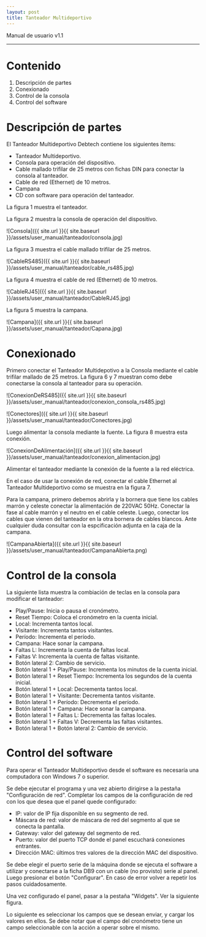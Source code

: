 ```yaml
---
layout: post
title: Tanteador Multideportivo
---
```


Manual de usuario v1.1

---

# Contenido

 1. Descripción de partes
 2. Conexionado
 3. Control de la consola
 4. Control del software

# Descripción de partes

El Tanteador Multideportivo Debtech contiene los siguientes ítems:

 * Tanteador Multideportivo.
 * Consola para operación del dispositivo.
 * Cable mallado trifilar de 25 metros con fichas DIN para conectar la consola al tanteador.
 * Cable de red (Ethernet) de 10 metros.
 * Campana
 * CD con software para operación del tanteador.

La figura 1 muestra el tanteador.

La figura 2 muestra la consola de operación del dispositivo.

![Consola]({{ site.url }}{{ site.baseurl }}/assets/user_manual/tanteador/consola.jpg)

La figura 3 muestra el cable mallado trifilar de 25 metros.

![CableRS485]({{ site.url }}{{ site.baseurl }}/assets/user_manual/tanteador/cable_rs485.jpg)

La figura 4 muestra el cable de red (Ethernet) de 10 metros.

![CableRJ45]({{ site.url }}{{ site.baseurl }}/assets/user_manual/tanteador/CableRJ45.jpg)

La figura 5 muestra la campana.

![Campana]({{ site.url }}{{ site.baseurl }}/assets/user_manual/tanteador/Capana.jpg)

# Conexionado

Primero conectar el Tanteador Multidepotivo a la Consola mediante el cable trifilar mallado de 25 metros. 
La figura 6 y 7 muestran como debe conectarse la consola al tanteador para su operación.

![ConexionDeRS485]({{ site.url }}{{ site.baseurl }}/assets/user_manual/tanteador/conexion_consola_rs485.jpg)

![Conectores]({{ site.url }}{{ site.baseurl }}/assets/user_manual/tanteador/Conectores.jpg)

Luego alimentar la consola mediante la fuente. La figura 8 muestra esta conexión.

![ConexionDeAlimentación]({{ site.url }}{{ site.baseurl }}/assets/user_manual/tanteador/conexion_alimentacion.jpg)

Alimentar el tanteador mediante la conexión de la fuente a la red eléctrica.

En el caso de usar la conexión de red, conectar el cable Ethernet al Tanteador Multideportivo como se muestra en la figura 7.

Para la campana, primero debemos abrirla y la bornera que tiene los cables marrón y celeste conectar la alimentación de 220VAC 50Hz. Conectar la fase al cable marrón y el neutro en el cable celeste. Luego, conectar los cables que vienen del tanteador en la otra bornera de cables blancos. Ante cualquier duda consultar con la espcificación adjunta en la caja de la campana.

![CampanaAbierta]({{ site.url }}{{ site.baseurl }}/assets/user_manual/tanteador/CampanaAbierta.png)

# Control de la consola

La siguiente lista muestra la combiación de teclas en la consola para modificar el tanteador:

 * Play/Pause: Inicia o pausa el cronómetro.
 * Reset Tiempo: Coloca el cronómetro en la cuenta inicial.
 * Local: Incrementa tantos local.
 * Visitante: Incrementa tantos visitantes.
 * Período: Incrementa el período.
 * Campana: Hace sonar la campana.
 * Faltas L: Incrementa la cuenta de faltas local.
 * Faltas V: Incrementa la cuenta de faltas visitante.
 * Botón lateral 2: Cambio de servicio.
 * Botón lateral 1 + Play/Pause: Incrementa los minutos de la cuenta inicial.
 * Botón lateral 1 + Reset Tiempo:  Incrementa los segundos de la cuenta inicial.
 * Botón lateral 1 + Local: Decrementa tantos local.
 * Botón lateral 1 + Visitante: Decrementa tantos visitante.
 * Botón lateral 1 + Período: Decrementa el período.
 * Botón lateral 1 + Campana: Hace sonar la campana.
 * Botón lateral 1 + Faltas L: Decrementa las faltas locales.
 * Botón lateral 1 + Faltas V: Decrementa las faltas visitantes.
 * Botón lateral 1 + Botón lateral 2: Cambio de servicio.

# Control del software

Para operar el Tanteador Multideportivo desde el software es necesaría una 
computadora con Windows 7 o superior.

Se debe ejecutar el programa y una vez abierto dirigirse a la pestaña "Configuración de red". 
Completar los campos de la configuración de red con los que desea que el panel quede configurado:

 * IP: valor de IP fija disponible en su segmento de red.
 * Máscara de red: valor de máscara de red del segmento al que se conecta la pantalla.
 * Gateway: valor del gateway del segmento de red.
 * Puerto: valor del puerto TCP donde el panel escuchará conexiones entrantes.
 * Dirección MAC: últimos tres valores de la dirección MAC del dispositivo.

Se debe elegir el puerto serie de la máquina donde se ejecuta el software a utilizar y 
conectarse a la ficha DB9 con un cable (no provisto) serie al panel. Luego presionar el botón 
"Configurar". En caso de error volver a repetir los pasos cuidadosamente.

Una vez configurado el panel, pasar a la pestaña "Widgets". Ver la siguiente figura.

Lo siguiente es seleccionar los campos que se desean enviar, y cargar los valores en ellos.
Se debe notar que el campo del cronómetro tiene un campo seleccionable con la acción a 
operar sobre el mismo.








